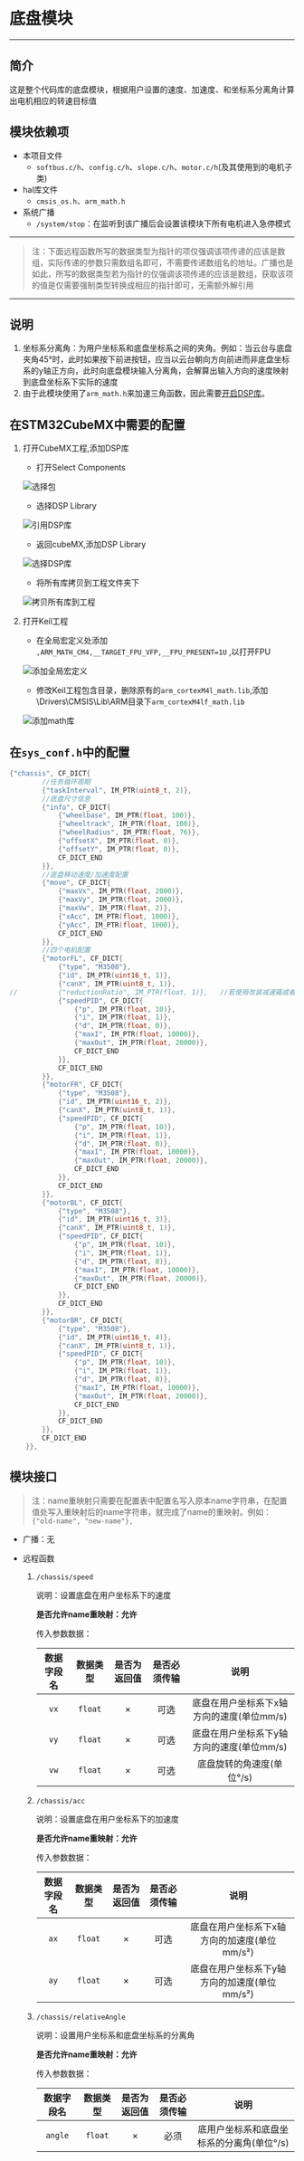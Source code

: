 # 底盘模块

---

## 简介

这是整个代码库的底盘模块，根据用户设置的速度、加速度、和坐标系分离角计算出电机相应的转速目标值


## 模块依赖项

- 本项目文件
	- `softbus.c/h`、`config.c/h`、`slope.c/h`、`motor.c/h`(及其使用到的电机子类)
- hal库文件 
    - `cmsis_os.h`、`arm_math.h`
- 系统广播
    - `/system/stop`：在监听到该广播后会设置该模块下所有电机进入急停模式

---

> 注：下面远程函数所写的数据类型为指针的项仅强调该项传递的应该是数组，实际传递的参数只需数组名即可，不需要传递数组名的地址。广播也是如此，所写的数据类型若为指针的仅强调该项传递的应该是数组，获取该项的值是仅需要强制类型转换成相应的指针即可，无需额外解引用

---

## 说明
1. 坐标系分离角：为用户坐标系和底盘坐标系之间的夹角。例如：当云台与底盘夹角45°时，此时如果按下前进按钮，应当以云台朝向方向前进而非底盘坐标系的y轴正方向，此时向底盘模块输入分离角，会解算出输入方向的速度映射到底盘坐标系下实际的速度
2. 由于此模块使用了`arm_math.h`来加速三角函数，因此需要[开启DSP库](#在STM32CubeMX中需要的配置)。

## 在STM32CubeMX中需要的配置

1. 打开CubeMX工程,添加DSP库
   - 打开Select Components
  
   ![选择包](README-IMG/选择包.png)
   - 选择DSP Library
  
	![引用DSP库](README-IMG/引用DSP库.png)
   - 返回cubeMX,添加DSP Library

   ![选择DSP库](README-IMG/选择DSP库.png)

   - 将所有库拷贝到工程文件夹下

   ![拷贝所有库到工程](README-IMG/拷贝所有库到工程.png)
	
2. 打开Keil工程
   - 在全局宏定义处添加 `,ARM_MATH_CM4,__TARGET_FPU_VFP,__FPU_PRESENT=1U` ,以打开FPU
   
   ![添加全局宏定义](README-IMG/添加全局宏定义.png)
   - 修改Keil工程包含目录，删除原有的`arm_cortexM4l_math.lib`,添加\Drivers\CMSIS\Lib\ARM目录下`arm_cortexM4lf_math.lib`

   ![添加math库](README-IMG/添加math库.png)

## 在`sys_conf.h`中的配置

```c
{"chassis", CF_DICT{
		//任务循环周期
		{"taskInterval", IM_PTR(uint8_t, 2)},
		//底盘尺寸信息
		{"info", CF_DICT{
			{"wheelbase", IM_PTR(float, 100)},
			{"wheeltrack", IM_PTR(float, 100)},
			{"wheelRadius", IM_PTR(float, 76)},
			{"offsetX", IM_PTR(float, 0)},
			{"offsetY", IM_PTR(float, 0)},
			CF_DICT_END
		}},
		//底盘移动速度/加速度配置
		{"move", CF_DICT{
			{"maxVx", IM_PTR(float, 2000)},
			{"maxVy", IM_PTR(float, 2000)},
			{"maxVw", IM_PTR(float, 2)},
			{"xAcc", IM_PTR(float, 1000)},
			{"yAcc", IM_PTR(float, 1000)},
			CF_DICT_END
		}},
		//四个电机配置
		{"motorFL", CF_DICT{
			{"type", "M3508"},
			{"id", IM_PTR(uint16_t, 1)},
			{"canX", IM_PTR(uint8_t, 1)},
//			{"reductionRatio", IM_PTR(float, 1)},   //若使用改装减速箱或者拆掉减速箱的电机则修改此参数，若使用原装电机则无需配置此参数
			{"speedPID", CF_DICT{
				{"p", IM_PTR(float, 10)},
				{"i", IM_PTR(float, 1)},
				{"d", IM_PTR(float, 0)},
				{"maxI", IM_PTR(float, 10000)},
				{"maxOut", IM_PTR(float, 20000)},
				CF_DICT_END
			}},
			CF_DICT_END
		}},
		{"motorFR", CF_DICT{
			{"type", "M3508"},
			{"id", IM_PTR(uint16_t, 2)},
			{"canX", IM_PTR(uint8_t, 1)},
			{"speedPID", CF_DICT{
				{"p", IM_PTR(float, 10)},
				{"i", IM_PTR(float, 1)},
				{"d", IM_PTR(float, 0)},
				{"maxI", IM_PTR(float, 10000)},
				{"maxOut", IM_PTR(float, 20000)},
				CF_DICT_END
			}},
			CF_DICT_END
		}},
		{"motorBL", CF_DICT{
			{"type", "M3508"},
			{"id", IM_PTR(uint16_t, 3)},
			{"canX", IM_PTR(uint8_t, 1)},
			{"speedPID", CF_DICT{
				{"p", IM_PTR(float, 10)},
				{"i", IM_PTR(float, 1)},
				{"d", IM_PTR(float, 0)},
				{"maxI", IM_PTR(float, 10000)},
				{"maxOut", IM_PTR(float, 20000)},
				CF_DICT_END
			}},
			CF_DICT_END
		}},
		{"motorBR", CF_DICT{
			{"type", "M3508"},
			{"id", IM_PTR(uint16_t, 4)},
			{"canX", IM_PTR(uint8_t, 1)},
			{"speedPID", CF_DICT{
				{"p", IM_PTR(float, 10)},
				{"i", IM_PTR(float, 1)},
				{"d", IM_PTR(float, 0)},
				{"maxI", IM_PTR(float, 10000)},
				{"maxOut", IM_PTR(float, 20000)},
				CF_DICT_END
			}},
			CF_DICT_END
		}},
		CF_DICT_END
	}},
```

## 模块接口

> 注：name重映射只需要在配置表中配置名写入原本name字符串，在配置值处写入重映射后的name字符串，就完成了name的重映射。例如：`{"old-name", "new-name"},`

- 广播：无

- 远程函数
  
    1. `/chassis/speed`

        说明：设置底盘在用户坐标系下的速度

        **是否允许name重映射：允许**

        传入参数数据：

        | 数据字段名 | 数据类型 | 是否为返回值 | 是否必须传输 | 说明 |
        | :---: | :---: | :---: | :---: | :---: |
        | `vx` | `float` | × | 可选 | 底盘在用户坐标系下x轴方向的速度(单位mm/s) |
        | `vy` | `float` | × | 可选 | 底盘在用户坐标系下y轴方向的速度(单位mm/s) |
        | `vw` | `float` | × | 可选 | 底盘旋转的角速度(单位°/s)  |
    
    2. `/chassis/acc`

        说明：设置底盘在用户坐标系下的加速度

        **是否允许name重映射：允许**

        传入参数数据：

        | 数据字段名 | 数据类型 | 是否为返回值 | 是否必须传输 | 说明 |
        | :---: | :---: | :---: | :---: | :---: |
        | `ax` | `float` | × | 可选 | 底盘在用户坐标系下x轴方向的加速度(单位mm/s²) |
        | `ay` | `float` | × | 可选 | 底盘在用户坐标系下y轴方向的加速度(单位mm/s²) |
    
    3. `/chassis/relativeAngle`

        说明：设置用户坐标系和底盘坐标系的分离角

        **是否允许name重映射：允许**

        传入参数数据：

        | 数据字段名 | 数据类型 | 是否为返回值 | 是否必须传输 | 说明 |
        | :---: | :---: | :---: | :---: | :---: |
        | `angle` | `float` | × | 必须 | 底用户坐标系和底盘坐标系的分离角(单位°/s) |
